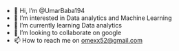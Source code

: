 - 👋 Hi, I’m @UmarBaba194
- 👀 I’m interested in Data analytics and Machine Learning
- 🌱 I’m currently learning Data analytics
- 💞️ I’m looking to collaborate on google
- 📫 How to reach me on omexx52@gmail.com


















<!---
UmarBaba194/UmarBaba194 is a ✨ special ✨ repository because its `README.md` (this file) appears on your GitHub profile.
You can click the Preview link to take a look at your changes.
--->
